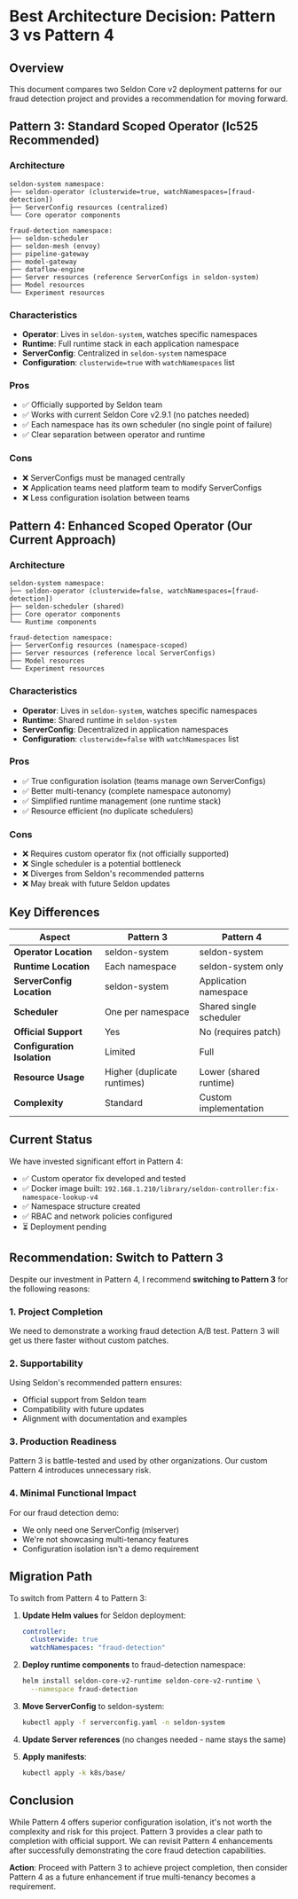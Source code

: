 # Best Architecture Decision: Pattern 3 vs Pattern 4

## Overview

This document compares two Seldon Core v2 deployment patterns for our fraud detection project and provides a recommendation for moving forward.

## Pattern 3: Standard Scoped Operator (lc525 Recommended)

### Architecture
```
seldon-system namespace:
├── seldon-operator (clusterwide=true, watchNamespaces=[fraud-detection])
├── ServerConfig resources (centralized)
└── Core operator components

fraud-detection namespace:
├── seldon-scheduler
├── seldon-mesh (envoy)
├── pipeline-gateway
├── model-gateway
├── dataflow-engine
├── Server resources (reference ServerConfigs in seldon-system)
├── Model resources
└── Experiment resources
```

### Characteristics
- **Operator**: Lives in `seldon-system`, watches specific namespaces
- **Runtime**: Full runtime stack in each application namespace
- **ServerConfig**: Centralized in `seldon-system` namespace
- **Configuration**: `clusterwide=true` with `watchNamespaces` list

### Pros
- ✅ Officially supported by Seldon team
- ✅ Works with current Seldon Core v2.9.1 (no patches needed)
- ✅ Each namespace has its own scheduler (no single point of failure)
- ✅ Clear separation between operator and runtime

### Cons
- ❌ ServerConfigs must be managed centrally
- ❌ Application teams need platform team to modify ServerConfigs
- ❌ Less configuration isolation between teams

## Pattern 4: Enhanced Scoped Operator (Our Current Approach)

### Architecture
```
seldon-system namespace:
├── seldon-operator (clusterwide=false, watchNamespaces=[fraud-detection])
├── seldon-scheduler (shared)
├── Core operator components
└── Runtime components

fraud-detection namespace:
├── ServerConfig resources (namespace-scoped)
├── Server resources (reference local ServerConfigs)
├── Model resources
└── Experiment resources
```

### Characteristics
- **Operator**: Lives in `seldon-system`, watches specific namespaces
- **Runtime**: Shared runtime in `seldon-system`
- **ServerConfig**: Decentralized in application namespaces
- **Configuration**: `clusterwide=false` with `watchNamespaces` list

### Pros
- ✅ True configuration isolation (teams manage own ServerConfigs)
- ✅ Better multi-tenancy (complete namespace autonomy)
- ✅ Simplified runtime management (one runtime stack)
- ✅ Resource efficient (no duplicate schedulers)

### Cons
- ❌ Requires custom operator fix (not officially supported)
- ❌ Single scheduler is a potential bottleneck
- ❌ Diverges from Seldon's recommended patterns
- ❌ May break with future Seldon updates

## Key Differences

| Aspect | Pattern 3 | Pattern 4 |
|--------|-----------|-----------|
| **Operator Location** | seldon-system | seldon-system |
| **Runtime Location** | Each namespace | seldon-system only |
| **ServerConfig Location** | seldon-system | Application namespace |
| **Scheduler** | One per namespace | Shared single scheduler |
| **Official Support** | Yes | No (requires patch) |
| **Configuration Isolation** | Limited | Full |
| **Resource Usage** | Higher (duplicate runtimes) | Lower (shared runtime) |
| **Complexity** | Standard | Custom implementation |

## Current Status

We have invested significant effort in Pattern 4:
- ✅ Custom operator fix developed and tested
- ✅ Docker image built: `192.168.1.210/library/seldon-controller:fix-namespace-lookup-v4`
- ✅ Namespace structure created
- ✅ RBAC and network policies configured
- ⏳ Deployment pending

## Recommendation: Switch to Pattern 3

Despite our investment in Pattern 4, I recommend **switching to Pattern 3** for the following reasons:

### 1. **Project Completion**
We need to demonstrate a working fraud detection A/B test. Pattern 3 will get us there faster without custom patches.

### 2. **Supportability**
Using Seldon's recommended pattern ensures:
- Official support from Seldon team
- Compatibility with future updates
- Alignment with documentation and examples

### 3. **Production Readiness**
Pattern 3 is battle-tested and used by other organizations. Our custom Pattern 4 introduces unnecessary risk.

### 4. **Minimal Functional Impact**
For our fraud detection demo:
- We only need one ServerConfig (mlserver)
- We're not showcasing multi-tenancy features
- Configuration isolation isn't a demo requirement

## Migration Path

To switch from Pattern 4 to Pattern 3:

1. **Update Helm values** for Seldon deployment:
   ```yaml
   controller:
     clusterwide: true
     watchNamespaces: "fraud-detection"
   ```

2. **Deploy runtime components** to fraud-detection namespace:
   ```bash
   helm install seldon-core-v2-runtime seldon-core-v2-runtime \
     --namespace fraud-detection
   ```

3. **Move ServerConfig** to seldon-system:
   ```bash
   kubectl apply -f serverconfig.yaml -n seldon-system
   ```

4. **Update Server references** (no changes needed - name stays the same)

5. **Apply manifests**:
   ```bash
   kubectl apply -k k8s/base/
   ```

## Conclusion

While Pattern 4 offers superior configuration isolation, it's not worth the complexity and risk for this project. Pattern 3 provides a clear path to completion with official support. We can revisit Pattern 4 enhancements after successfully demonstrating the core fraud detection capabilities.

**Action**: Proceed with Pattern 3 to achieve project completion, then consider Pattern 4 as a future enhancement if true multi-tenancy becomes a requirement.